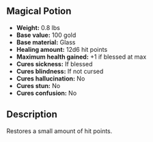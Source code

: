 ## Magical Potion

- **Weight:** 0.8 lbs
- **Base value:** 100 gold
- **Base material:** Glass
- **Healing amount:** 12d6 hit points
- **Maximum health gained:** +1 if blessed at max
- **Cures sickness:** If blessed
- **Cures blindness:** If not cursed
- **Cures hallucination:** No
- **Cures stun:** No
- **Cures confusion:** No

## Description

Restores a small amount of hit points.
